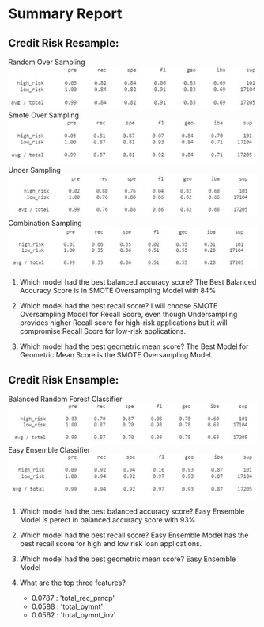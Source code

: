 # Summary Report

## Credit Risk Resample:
Random Over Sampling
![](Images/Over.JPG) 
Smote Over Sampling
![markdown](Images/Smote.JPG) 
Under Sampling
![](Images/Under.JPG) 
Combination Sampling
![](Images/Combination.JPG)

1. Which model had the best balanced accuracy score?
The Best Balanced Accuracy Score is in SMOTE Oversampling Model with 84%

2. Which model had the best recall score?
I will choose SMOTE Oversampling Model for Recall Score, even though Undersampling provides higher Recall score for high-risk applications but it will compromise Recall Score for low-risk applications.

3. Which model had the best geometric mean score?
The Best Model for Geometric Mean Score is the SMOTE Oversampling Model.


## Credit Risk Ensample:
Balanced Random Forest Classifier
![](Images/B.R.JPG)
Easy Ensemble Classifier
![](Images/Easy.JPG)

1. Which model had the best balanced accuracy score?
Easy Ensemble Model is perect in balanced accuracy score with 93% 

2. Which model had the best recall score?
Easy Ensemble Model has the best recall score for high and low risk loan applications.

3. Which model had the best geometric mean score?
Easy Ensemble Model 

4. What are the top three features?

   * 0.0787    : 'total_rec_prncp'
   * 0.0588    : 'total_pymnt'
   * 0.0562    :  'total_pymnt_inv'

